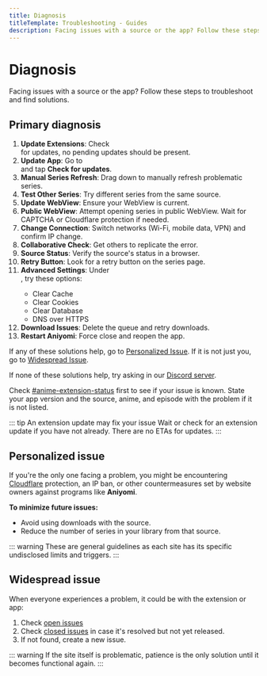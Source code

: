 ```yaml
---
title: Diagnosis
titleTemplate: Troubleshooting - Guides
description: Facing issues with a source or the app? Follow these steps to troubleshoot and find solutions.
---
```


# Diagnosis

Facing issues with a source or the app?
Follow these steps to troubleshoot and find solutions.

## Primary diagnosis

1. **Update Extensions**: Check <nav to="extensions"> for updates, no pending updates should be present.
1. **Update App**: Go to <nav to="about"> and tap **Check for updates**.
1. **Manual Series Refresh**: Drag down to manually refresh problematic series.
1. **Test Other Series**: Try different series from the same source.
1. **Update WebView**: Ensure your WebView is current.
1. **Public WebView**: Attempt opening series in public WebView. Wait for CAPTCHA or Cloudflare protection if needed.
1. **Change Connection**: Switch networks (Wi-Fi, mobile data, VPN) and confirm IP change.
1. **Collaborative Check**: Get others to replicate the error.
1. **Source Status**: Verify the source's status in a browser.
1. **Retry Button**: Look for a retry button on the series page.
1. **Advanced Settings**: Under <nav to="advanced">, try these options:
   - Clear Cache
   - Clear Cookies
   - Clear Database
   - DNS over HTTPS
1. **Download Issues**: Delete the queue and retry downloads.
1. **Restart Aniyomi**: Force close and reopen the app.

If any of these solutions help, go to [Personalized Issue](#personalized-issue).
If it is not just you, go to [Widespread Issue](#widespread-issue).

If none of these solutions help, try asking in our [Discord server](https://discord.gg/F32UjdJZrR).

Check [#anime-extension-status](https://discord.com/channels/841701076242530374/893171979341934634) first to see if your issue is known.
State your app version and the source, anime, and episode with the problem if it is not listed.

::: tip An extension update may fix your issue
Wait or check for an extension update if you have not already.
There are no ETAs for updates.
:::

## Personalized issue
If you're the only one facing a problem, you might be encountering [Cloudflare](/docs/guides/troubleshooting/#cloudflare) protection, an IP ban, or other countermeasures set by website owners against programs like **Aniyomi**.

**To minimize future issues:**
- Avoid using downloads with the source.
- Reduce the number of series in your library from that source.

::: warning
These are general guidelines as each site has its specific undisclosed limits and triggers.
:::

## Widespread issue
When everyone experiences a problem, it could be with the extension or app:

1. Check [open issues](https://github.com/aniyomiorg/aniyomi/issues)
2. Check [closed issues](https://github.com/aniyomiorg/aniyomi/issues?q=is%3Aissue+is%3Aclosed) in case it's resolved but not yet released.
3. If not found, create a new issue.

::: warning
If the site itself is problematic, patience is the only solution until it becomes functional again.
:::
